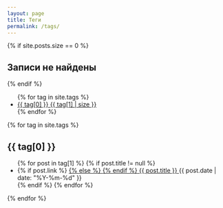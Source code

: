 ```yaml
---
layout: page
title: Теги
permalink: /tags/
---
```


{% if site.posts.size == 0 %}
  <h2>Записи не найдены</h2>
{% endif %}

<div class="tags">
  <ul class="label">
    {% for tag in site.tags %}
    <li>
      <a href="#{{ tag[0] }}">
        <span>{{ tag[0] }}</span>
        <span class="count">{{ tag[1] | size }}</span>
      </a>
    </li>
    {% endfor %}
  </ul>

  {% for tag in site.tags %}
    <h2 id="{{ tag[0] }}">
      {{ tag[0] }}
    </h2>
    <ul class="tag">
      {% for post in tag[1] %}
        {% if post.title != null %}
          <li>
            {% if post.link %}
              <a href="{{ post.link }}">
            {% else %}
              <a href="{{ site.baseurl }}{{ post.url }}">
            {% endif %}
                {{ post.title }}
              </a>
              <time>{{ post.date | date: "%Y-%m-%d" }}</time>
          </li>
        {% endif %}
      {% endfor %}
    </ul>
  {% endfor %}
</div>
